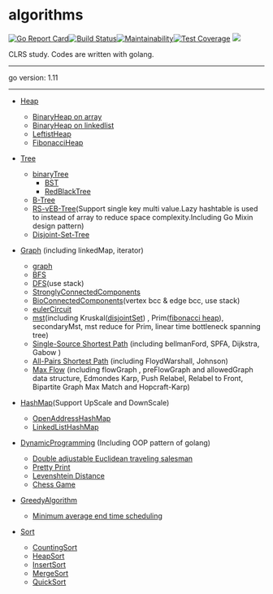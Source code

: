 # algorithms
[![Go Report Card](https://goreportcard.com/badge/github.com/shady831213/algorithms)](https://goreportcard.com/report/github.com/shady831213/algorithms)[![Build Status](https://travis-ci.org/shady831213/algorithms.svg?branch=master)](https://travis-ci.org/shady831213/algorithms)[![Maintainability](https://api.codeclimate.com/v1/badges/87b7c7f1222dfb1db63e/maintainability)](https://codeclimate.com/github/shady831213/algorithms/maintainability)[![Test Coverage](https://api.codeclimate.com/v1/badges/87b7c7f1222dfb1db63e/test_coverage)](https://codeclimate.com/github/shady831213/algorithms/test_coverage)
<a href="https://996.icu"><img src="https://img.shields.io/badge/link-996.icu-red.svg"></a>

CLRS study. Codes are written with golang.

----------------

go version: 1.11

----------------

  
- [Heap](https://github.com/shady831213/algorithms/tree/master/heap)
  - [BinaryHeap on array](https://github.com/shady831213/algorithms/blob/master/heap/arrayHeap.go)
  - [BinaryHeap on linkedlist](https://github.com/shady831213/algorithms/blob/master/heap/linkedHeap.go)
  - [LeftistHeap](https://github.com/shady831213/algorithms/blob/master/heap/leftistHeap.go)
  - [FibonacciHeap](https://github.com/shady831213/algorithms/blob/master/heap/fibHeap.go)
  
- [Tree](https://github.com/shady831213/algorithms/tree/master/tree)
  - [binaryTree](https://github.com/shady831213/algorithms/tree/master/tree/binaryTree)
    - [BST](https://github.com/shady831213/algorithms/blob/master/tree/binaryTree/binarySearchTree.go)
    - [RedBlackTree](https://github.com/shady831213/algorithms/blob/master/tree/binaryTree/rbTree.go)
  - [B-Tree](https://github.com/shady831213/algorithms/tree/master/tree/bTree)
  - [RS-vEB-Tree](https://github.com/shady831213/algorithms/tree/master/tree/vEBTree)(Support single key multi value.Lazy hashtable is used to instead of array to reduce space complexity.Including Go Mixin design pattern)
  - [Disjoint-Set-Tree](https://github.com/shady831213/algorithms/tree/master/tree/disjointSetTree)
  
- [Graph](https://github.com/shady831213/algorithms/tree/master/graph) (including linkedMap, iterator)
  - [graph](https://github.com/shady831213/algorithms/blob/master/graph/graph.go)
  - [BFS](https://github.com/shady831213/algorithms/blob/master/graph/bfs.go)
  - [DFS](https://github.com/shady831213/algorithms/blob/master/graph/dfs.go)(use stack)
  - [StronglyConnectedComponents](https://github.com/shady831213/algorithms/blob/master/graph/stronglyConnectedComp.go)
  - [BioConnectedComponents](https://github.com/shady831213/algorithms/blob/master/graph/bioConnectedComp.go)(vertex bcc & edge bcc, use stack)  
  - [eulerCircuit](https://github.com/shady831213/algorithms/blob/master/graph/eulerCircuit.go)  
  - [mst](https://github.com/shady831213/algorithms/blob/master/graph/mst.go)(including Kruskal([disjointSet](https://github.com/shady831213/algorithms/tree/master/tree/disjointSetTree)) , Prim([fibonacci heap](https://github.com/shady831213/algorithms/blob/master/heap/fibHeap.go)), secondaryMst, mst reduce for Prim, linear time bottleneck spanning tree)
  - [Single-Source Shortest Path](https://github.com/shady831213/algorithms/blob/master/graph/sssp.go) (including bellmanFord, SPFA, Dijkstra, Gabow )
  - [All-Pairs Shortest Path](https://github.com/shady831213/algorithms/blob/master/graph/apsp.go) (including FloydWarshall, Johnson)
  - [Max Flow](https://github.com/shady831213/algorithms/blob/master/graph/flowGraph.go) (including flowGraph , preFlowGraph and allowedGraph data structure, Edmondes Karp, Push Relabel, Relabel to Front, Bipartite Graph Max Match and Hopcraft-Karp)
  
- [HashMap](https://github.com/shady831213/algorithms/tree/master/hashMap)(Support UpScale and DownScale)
  - [OpenAddressHashMap](https://github.com/shady831213/algorithms/blob/master/hashMap/openHashMap.go)
  - [LinkedListHashMap](https://github.com/shady831213/algorithms/blob/master/hashMap/chainedHashMap.go)
  
- [DynamicProgramming](https://github.com/shady831213/algorithms/tree/master/dp) (Including OOP pattern of golang)
  - [Double adjustable Euclidean traveling salesman](https://github.com/shady831213/algorithms/blob/master/dp/bitonicTSP.go)
  - [Pretty Print](https://github.com/shady831213/algorithms/blob/master/dp/prettyPrint.go)
  - [Levenshtein Distance](https://github.com/shady831213/algorithms/blob/master/dp/levenshteinDistance.go)
  - [Chess Game](https://github.com/shady831213/algorithms/blob/master/dp/chessGame.go)
  
- [GreedyAlgorithm](https://github.com/shady831213/algorithms/tree/master/greedy)
  - [Minimum average end time scheduling](https://github.com/shady831213/algorithms/blob/master/greedy/minAvgCompletedTimeSch.go)
  

- [Sort](https://github.com/shady831213/algorithms/tree/master/sort)
  - [CountingSort](https://github.com/shady831213/algorithms/blob/master/sort/countingSort.go)
  - [HeapSort](https://github.com/shady831213/algorithms/blob/master/sort/heapSort.go)
  - [InsertSort](https://github.com/shady831213/algorithms/blob/master/sort/insertionSort.go)
  - [MergeSort](https://github.com/shady831213/algorithms/blob/master/sort/mergeSort.go)
  - [QuickSort](https://github.com/shady831213/algorithms/blob/master/sort/quickSort.go)

